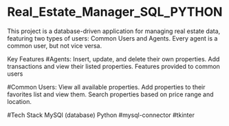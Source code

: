 # Real_Estate_Manager_SQL_PYTHON
This project is a database-driven application for managing real estate data, featuring two types of users: Common Users and Agents. Every agent is a common user, but not vice versa.

Key Features
#Agents:
Insert, update, and delete their own properties.
Add transactions and view their listed properties.
Features provided to common users

#Common Users:
View all available properties.
Add properties to their favorites list and view them.
Search properties based on price range and location.

#Tech Stack
MySQl (database)
Python
#mysql-connector
#tkinter
